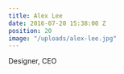 ```yaml
---
title: Alex Lee
date: 2016-07-20 15:38:00 Z
position: 20
image: "/uploads/alex-lee.jpg"
---
```


Designer, CEO
